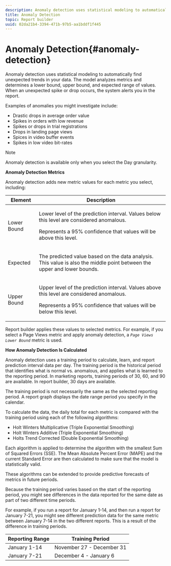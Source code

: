 ```yaml
---
description: Anomaly detection uses statistical modeling to automatically find unexpected trends in your data. The model analyzes metrics and determines a lower bound, upper bound, and expected range of values. When an unexpected spike or drop occurs, the system alerts you in the report.
title: Anomaly Detection
topic: Report builder
uuid: 02da21b4-3394-471b-97b5-aa1bddf1f445
---
```


# Anomaly Detection{#anomaly-detection}

Anomaly detection uses statistical modeling to automatically find unexpected trends in your data. The model analyzes metrics and determines a lower bound, upper bound, and expected range of values. When an unexpected spike or drop occurs, the system alerts you in the report.

Examples of anomalies you might investigate include:

* Drastic drops in average order value 
* Spikes in orders with low revenue 
* Spikes or drops in trial registrations 
* Drops in landing page views 
* Spices in video buffer events 
* Spikes in low video bit-rates

>[!NOTE]
>
>Anomaly detection is available only when you select the Day granularity.

<p class="head"> <b>Anomaly Detection Metrics</b> </p>

Anomaly detection adds new metric values for each metric you select, including: 

<table id="table_BF75FC874634498DB6632C12CBD8D533"> 
 <thead> 
  <tr> 
   <th colname="col1" class="entry"> Element </th> 
   <th colname="col2" class="entry"> Description </th> 
  </tr> 
 </thead>
 <tbody> 
  <tr> 
   <td colname="col1"> Lower Bound </td> 
   <td colname="col2"> <p>Lower level of the prediction interval. Values below this level are considered anomalous. </p> <p>Represents a 95% confidence that values will be above this level. </p> </td> 
  </tr> 
  <tr> 
   <td colname="col1"> Expected </td> 
   <td colname="col2"> <p>The predicted value based on the data analysis. This value is also the middle point between the upper and lower bounds. </p> </td> 
  </tr> 
  <tr> 
   <td colname="col1"> Upper Bound </td> 
   <td colname="col2"> <p>Upper level of the prediction interval. Values above this level are considered anomalous. </p> <p>Represents a 95% confidence that values will be below this level. </p> </td> 
  </tr> 
 </tbody> 
</table>

Report builder applies these values to selected metrics. For example, if you select a Page Views metric and apply anomaly detection, a *`Page Views Lower Bound`* metric is used.

**How Anomaly Detection Is Calculated**

Anomaly detection uses a training period to calculate, learn, and report prediction interval data per day. The training period is the historical period that identifies what is normal vs. anomalous, and applies what is learned to the reporting period. In marketing reports, training periods of 30, 60, and 90 are available. In report builder, 30 days are available.

The training period is not necessarily the same as the selected reporting period. A report graph displays the date range period you specify in the calendar.

To calculate the data, the daily total for each metric is compared with the training period using each of the following algorithms:

* Holt Winters Multiplicative (Triple Exponential Smoothing) 
* Holt Winters Additive (Triple Exponential Smoothing) 
* Holts Trend Corrected (Double Exponential Smoothing)

Each algorithm is applied to determine the algorithm with the smallest Sum of Squared Errors (SSE). The Mean Absolute Percent Error (MAPE) and the current Standard Error are then calculated to make sure that the model is statistically valid.

These algorithms can be extended to provide predictive forecasts of metrics in future periods.

Because the training period varies based on the start of the reporting period, you might see differences in the data reported for the same date as part of two different time periods.

For example, if you run a report for January 1-14, and then run a report for January 7-21, you might see different prediction data for the same metric between January 7-14 in the two different reports. This is a result of the difference in training periods.

| Reporting Range  | Training Period  |
|--- |--- |
|January 1-14|November 27 - December 31|
|January 7-21|December 4 - January 6|
